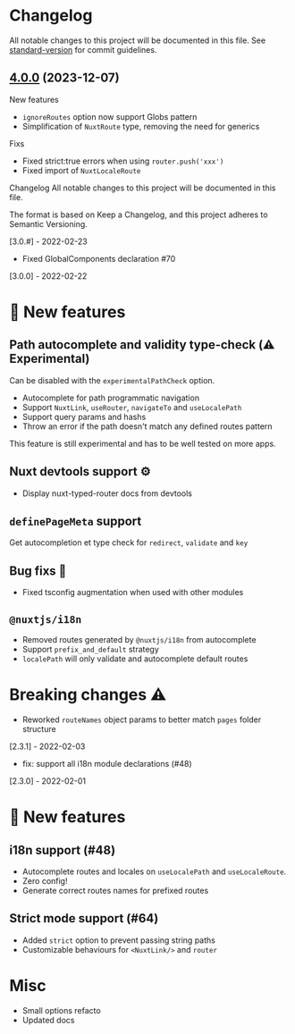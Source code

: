 # Changelog

All notable changes to this project will be documented in this file. See [standard-version](https://github.com/conventional-changelog/standard-version) for commit guidelines.

## [4.0.0](https://github.com/victorgarciaesgi/nuxt-typed-router/compare/v3.5.0...v4.0.0) (2023-12-07)

New features

- `ignoreRoutes` option now support Globs pattern
- Simplification of `NuxtRoute` type, removing the need for generics

Fixs

- Fixed strict:true errors when using `router.push('xxx')`
- Fixed import of `NuxtLocaleRoute`




Changelog
All notable changes to this project will be documented in this file.

The format is based on Keep a Changelog, and this project adheres to Semantic Versioning.

[3.0.#] - 2022-02-23

- Fixed GlobalComponents declaration #70

[3.0.0] - 2022-02-22

# 🎉 New features

## Path autocomplete and validity type-check (⚠️ Experimental)

Can be disabled with the `experimentalPathCheck` option.

- Autocomplete for path programmatic navigation
- Support `NuxtLink`, `useRouter`, `navigateTo` and `useLocalePath`
- Support query params and hashs
- Throw an error if the path doesn't match any defined routes pattern

This feature is still experimental and has to be well tested on more apps.

## Nuxt devtools support ⚙️

- Display nuxt-typed-router docs from devtools

## `definePageMeta` support

Get autocompletion et type check for `redirect`, `validate` and `key`

## Bug fixs 🐞

- Fixed tsconfig augmentation when used with other modules

## `@nuxtjs/i18n`

- Removed routes generated by `@nuxtjs/i18n` from autocomplete
- Support `prefix_and_default` strategy
- `localePath` will only validate and autocomplete default routes

# Breaking changes ⚠️

- Reworked `routeNames` object params to better match `pages` folder structure

[2.3.1] - 2022-02-03

- fix: support all i18n module declarations (#48)

[2.3.0] - 2022-02-01

# 🎉 New features

## i18n support (#48)

- Autocomplete routes and locales on `useLocalePath` and `useLocaleRoute`.
- Zero config!
- Generate correct routes names for prefixed routes

## Strict mode support (#64)


- Added `strict` option to prevent passing string paths 
- Customizable behaviours for `<NuxtLink/>` and `router`


# Misc

- Small options refacto
- Updated docs
